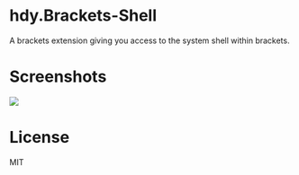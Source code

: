 hdy.Brackets-Shell
==================
A brackets extension giving you access to the system shell within brackets.

Screenshots
==========
![](screenshot)  

License
=======
MIT

[screenshot]: https://raw.githubusercontent.com/johnhidey/hdy.resources/master/hdy.brackets-shell/images/Screenshot.PNG

